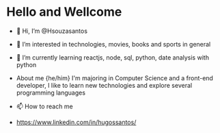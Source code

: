 <h1>Hello and Wellcome</h1>

- 👋 Hi, I’m @Hsouzasantos
- 👀 I’m interested in technologies, movies, books and sports in general
- 🌱 I’m currently learning reactjs, node, sql, python, date analysis with python

- About me
{he/him} I'm majoring in Computer Science and a front-end developer, I like to learn new technologies and explore several programming languages


- 📫 How to reach me 
- https://www.linkedin.com/in/hugossantos/

<!---
Hsouzasantos/Hsouzasantos is a ✨ special ✨ repository because its `README.md` (this file) appears on your GitHub profile.
You can click the Preview link to take a look at your changes.
--->
